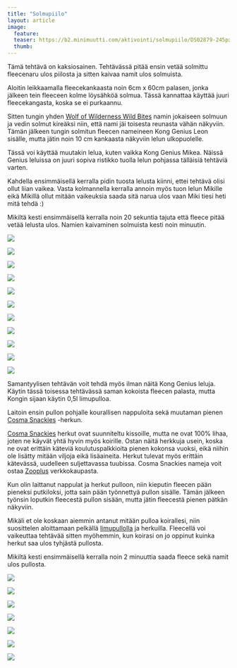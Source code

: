 ```yaml
---
title: "Solmupiilo"
layout: article
image:
  feature:
  teaser: https://b2.minimuutti.com/aktivointi/solmupiilo/DS02879-245px.jpg
  thumb:
---
```


Tämä tehtävä on kaksiosainen. Tehtävässä pitää ensin vetää solmittu fleecenaru ulos piilosta ja sitten kaivaa namit ulos solmuista.

Aloitin leikkaamalla fleecekankaasta noin 6cm x 60cm palasen, jonka jälkeen tein fleeceen kolme löysähköä solmua. Tässä kannattaa käyttää juuri fleecekangasta, koska se ei purkaannu.

Sitten tungin yhden [Wolf of Wilderness Wild Bites](http://clk.tradedoubler.com/click?p(210840)a(2526211)g(19927404)url(https://www.zooplus.fi/shop/koirat/luut/wolf_of_wiilderness/wolf_of_wilderness_lihakuutiot/688392?rrec=true&pr=product1_rr&slot=1&exprienceid=7837&strategyid=103144)) namin jokaiseen solmuun ja vedin solmut kireäksi niin, että nami jäi toisesta reunasta vähän näkyviin. Tämän jälkeen tungin solmitun fleecen nameineen Kong Genius Leon sisälle, mutta jätin noin 10 cm kankaasta näkyviin lelun ulkopuolelle.

Tässä voi käyttää muutakin lelua, kuten vaikka Kong Genius Mikea. Näissä Genius leluissa on juuri sopiva ristikko tuolla lelun pohjassa tälläisiä tehtäviä varten.

Kahdella ensimmäisellä kerralla pidin tuosta lelusta kiinni, ettei tehtävä olisi ollut liian vaikea. Vasta kolmannella kerralla annoin myös tuon lelun Mikille eikä Mikillä ollut mitään vaikeuksia saada sitä narua ulos vaan Miki tiesi heti mitä tehdä :)

Mikiltä kesti ensimmäisellä kerralla noin 20 sekuntia tajuta että fleece pitää vetää lelusta ulos. Namien kaivaminen solmuista kesti noin minuutin.

![](https://b2.minimuutti.com/aktivointi/solmupiilo/DS02729-800px.jpg)

![](https://b2.minimuutti.com/aktivointi/solmupiilo/DS02746-800px.jpg)

![](https://b2.minimuutti.com/aktivointi/solmupiilo/DS02757-800px.jpg)

![](https://b2.minimuutti.com/aktivointi/solmupiilo/DS02775-800px.jpg)

![](https://b2.minimuutti.com/aktivointi/solmupiilo/DS02797-800px.jpg)

![](https://b2.minimuutti.com/aktivointi/solmupiilo/DS02806-800px.jpg)

![](https://b2.minimuutti.com/aktivointi/solmupiilo/DS02849-800px.jpg)

![](https://b2.minimuutti.com/aktivointi/solmupiilo/DS02879-800px.jpg)

![](https://b2.minimuutti.com/aktivointi/solmupiilo/DS02887-800px.jpg)

![](https://b2.minimuutti.com/aktivointi/solmupiilo/DS02719-800px.jpg)

![](https://b2.minimuutti.com/aktivointi/solmupiilo/DS02720-800px.jpg)

Samantyylisen tehtävän voit tehdä myös ilman näitä Kong Genius leluja. Käytin tässä toisessa tehtävässä saman kokoista fleecen palasta, mutta Kongin sijaan käytin 0,5l limupulloa.

Laitoin ensin pullon pohjalle kourallisen nappuloita sekä muutaman pienen [Cosma Snackies](http://clk.tradedoubler.com/click?p(210840)a(2526211)g(19927404)url(http://www.zooplus.fi/shop/kissat/herkut/snacksit_herkut/cosma_snackies/206199)) -herkun.

[Cosma Snackies](http://clk.tradedoubler.com/click?p(210840)a(2526211)g(19927404)url(http://www.zooplus.fi/shop/kissat/herkut/snacksit_herkut/cosma_snackies/206199)) herkut ovat suunniteltu kissoille, mutta ne ovat 100% lihaa, joten ne käyvät yhtä hyvin myös koirille. Ostan näitä herkkuja usein, koska ne ovat erittäin käteviä koulutuspalkkioita pienen kokonsa vuoksi, eikä niihin ole lisätty mitään viljoja eikä lisäaineita. Herkut tulevat myös erittäin kätevässä, uudelleen suljettavassa tuubissa. Cosma Snackies nameja voit ostaa [Zooplus](http://clk.tradedoubler.com/click?p(210840)a(2526211)g(19927404)url(http://www.zooplus.fi/)) verkkokaupasta.

Kun olin laittanut nappulat ja herkut pulloon, niin kieputin fleecen pään pieneksi putkiloksi, jotta sain pään työnnettyä pullon sisälle. Tämän jälkeen työnsin loputkin fleecestä pullon sisään, mutta jätin fleecestä pienen pätkän näkyviin.

Mikäli et ole koskaan aiemmin antanut mitään pulloa koirallesi, niin suosittelen aloittamaan pelkällä [limupullolla](/aktivointi/limupullo/) ja herkuilla. Fleecellä voi vaikeuttaa tehtävää sitten myöhemmin, kun koirasi on jo oppinut kuinka herkut saa ulos tyhjästä pullosta.

Mikiltä kesti ensimmäisellä kerralla noin 2 minuuttia saada fleece sekä namit ulos pullosta.

![](https://b2.minimuutti.com/aktivointi/solmupiilo/DS13410-800px.jpg)

![](https://b2.minimuutti.com/aktivointi/solmupiilo/DS13239-800px.jpg)

![](https://b2.minimuutti.com/aktivointi/solmupiilo/DS13255-800px.jpg)

![](https://b2.minimuutti.com/aktivointi/solmupiilo/DS13473-800px.jpg)

![](https://b2.minimuutti.com/aktivointi/solmupiilo/DS13302-800px.jpg)

![](https://b2.minimuutti.com/aktivointi/solmupiilo/DS13501-800px.jpg)

![](https://b2.minimuutti.com/aktivointi/solmupiilo/DS13519-800px.jpg)
